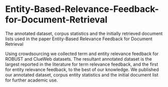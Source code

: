 # Entity-Based-Relevance-Feedback-for-Document-Retrieval
The annotated dataset, corpus statistics and the initially retrieved document lists used in the paper Entity-Based Relevance Feedback for Document Retrieval

Using crowdsourcing we collected term and entity relevance feedback for ROBUST and ClueWeb datasets. The resultant annotated dataset is the largest reported in the literature for term relevance feedback, and the first for entity relevance feedback, to the best of our knowledge. We published our annotated dataset, corpus entity statistics and the initial document list for further academic use.
